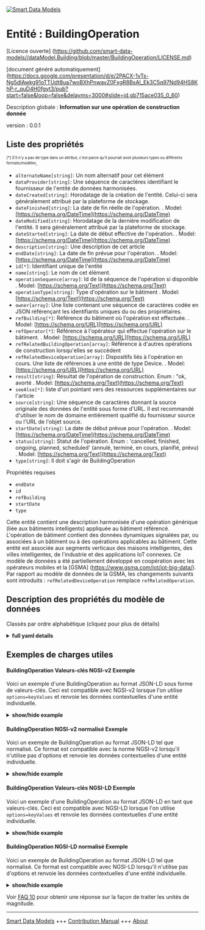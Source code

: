 <!-- 10-Header -->  
[![Smart Data Models](https://smartdatamodels.org/wp-content/uploads/2022/01/SmartDataModels_logo.png "Logo")](https://smartdatamodels.org)  
Entité : BuildingOperation  
==========================<!-- /10-Header -->  
<!-- 15-License -->  
[Licence ouverte] (https://github.com/smart-data-models//dataModel.Building/blob/master/BuildingOperation/LICENSE.md)  
[document généré automatiquement] (https://docs.google.com/presentation/d/e/2PACX-1vTs-Ng5dIAwkg91oTTUdt8ua7woBXhPnwavZ0FxgR8BsAI_Ek3C5q97Nd94HS8KhP-r_quD4H0fgyt3/pub?start=false&loop=false&delayms=3000#slide=id.gb715ace035_0_60)  
<!-- /15-License -->  
<!-- 20-Description -->  
Description globale : **Information sur une opération de construction donnée**  
version : 0.0.1  
<!-- /20-Description -->  
<!-- 30-PropertiesList -->  

## Liste des propriétés  

<sup><sub>[*] S'il n'y a pas de type dans un attribut, c'est parce qu'il pourrait avoir plusieurs types ou différents formats/modèles</sub></sup>.  
- `alternateName[string]`: Un nom alternatif pour cet élément  - `dataProvider[string]`: Une séquence de caractères identifiant le fournisseur de l'entité de données harmonisées.  - `dateCreated[string]`: Horodatage de la création de l'entité. Celui-ci sera généralement attribué par la plateforme de stockage.  - `dateFinished[string]`: La date de fin réelle de l'opération.  . Model: [https://schema.org/DateTime](https://schema.org/DateTime)- `dateModified[string]`: Horodatage de la dernière modification de l'entité. Il sera généralement attribué par la plateforme de stockage.  - `dateStarted[string]`: La date de début effective de l'opération.  . Model: [https://schema.org/DateTime](https://schema.org/DateTime)- `description[string]`: Une description de cet article  - `endDate[string]`: La date de fin prévue pour l'opération.  . Model: [https://schema.org/DateTime](https://schema.org/DateTime)- `id[*]`: Identifiant unique de l'entité  - `name[string]`: Le nom de cet élément.  - `operationSequence[array]`: Id de la séquence de l'opération si disponible  . Model: [https://schema.org/Text](https://schema.org/Text)- `operationType[string]`: Type d'opération sur le bâtiment  . Model: [https://schema.org/Text](https://schema.org/Text)- `owner[array]`: Une liste contenant une séquence de caractères codée en JSON référençant les identifiants uniques du ou des propriétaires.  - `refBuilding[*]`: Référence du bâtiment où l'opération est effectuée.  . Model: [https://schema.org/URL](https://schema.org/URL)- `refOperator[*]`: Référence à l'opérateur qui effectue l'opération sur le bâtiment.  . Model: [https://schema.org/URL](https://schema.org/URL)- `refRelatedBuildingOperation[array]`: Référence à d'autres opérations de construction lorsqu'elles se succèdent  - `refRelatedDeviceOperation[array]`: Dispositifs liés à l'opération en cours. Une liste de références à une entité de type Device.  . Model: [https://schema.org/URL](https://schema.org/URL)- `result[string]`: Résultat de l'opération de construction. Enum : "ok, avorté  . Model: [https://schema.org/Text](https://schema.org/Text)- `seeAlso[*]`: liste d'uri pointant vers des ressources supplémentaires sur l'article  - `source[string]`: Une séquence de caractères donnant la source originale des données de l'entité sous forme d'URL. Il est recommandé d'utiliser le nom de domaine entièrement qualifié du fournisseur source ou l'URL de l'objet source.  - `startDate[string]`: La date de début prévue pour l'opération.  . Model: [https://schema.org/DateTime](https://schema.org/DateTime)- `status[string]`: Statut de l'opération. Enum : 'cancelled, finished, ongoing, planned, scheduled' (annulé, terminé, en cours, planifié, prévu)  . Model: [https://schema.org/Text](https://schema.org/Text)- `type[string]`: Il doit s'agir de BuildingOperation  <!-- /30-PropertiesList -->  
<!-- 35-RequiredProperties -->  
Propriétés requises  
- `endDate`  - `id`  - `refBuilding`  - `startDate`  - `type`  <!-- /35-RequiredProperties -->  
<!-- 40-RequiredProperties -->  
Cette entité contient une description harmonisée d'une opération générique (liée aux bâtiments intelligents) appliquée au bâtiment référencé. L'opération de bâtiment contient des données dynamiques signalées par, ou associées à un bâtiment ou à des opérations applicables au bâtiment. Cette entité est associée aux segments verticaux des maisons intelligentes, des villes intelligentes, de l'industrie et des applications IoT connexes. Ce modèle de données a été partiellement développé en coopération avec les opérateurs mobiles et la [GSMA] (https://www.gsma.com/iot/iot-big-data/). Par rapport au modèle de données de la GSMA, les changements suivants sont introduits : `refRelatedDeviceOperation` remplace `refRelatedOperation`.  
<!-- /40-RequiredProperties -->  
<!-- 50-DataModelHeader -->  
## Description des propriétés du modèle de données  
Classés par ordre alphabétique (cliquez pour plus de détails)  
<!-- /50-DataModelHeader -->  
<!-- 60-ModelYaml -->  
<details><summary><strong>full yaml details</strong></summary>    
```yaml  
BuildingOperation:    
  description: 'Information on a given Building Operation'    
  properties:    
    alternateName:    
      description: 'An alternative name for this item'    
      type: string    
      x-ngsi:    
        type: Property    
    dataProvider:    
      description: 'A sequence of characters identifying the provider of the harmonised data entity.'    
      type: string    
      x-ngsi:    
        type: Property    
    dateCreated:    
      description: 'Entity creation timestamp. This will usually be allocated by the storage platform.'    
      format: date-time    
      type: string    
      x-ngsi:    
        type: Property    
    dateFinished:    
      description: 'The actual end date for the operation.'    
      format: date-time    
      type: string    
      x-ngsi:    
        model: https://schema.org/DateTime    
        type: Property    
    dateModified:    
      description: 'Timestamp of the last modification of the entity. This will usually be allocated by the storage platform.'    
      format: date-time    
      type: string    
      x-ngsi:    
        type: Property    
    dateStarted:    
      description: 'The actual start date for the operation.'    
      format: date-time    
      type: string    
      x-ngsi:    
        model: https://schema.org/DateTime    
        type: Property    
    description:    
      description: 'A description of this item'    
      type: string    
      x-ngsi:    
        type: Property    
    endDate:    
      description: 'The planned end date for the operation.'    
      format: date-time    
      type: string    
      x-ngsi:    
        model: https://schema.org/DateTime    
        type: Property    
    id:    
      anyOf: &buildingoperation_-_properties_-_owner_-_items_-_anyof    
        - description: 'Property. Identifier format of any NGSI entity'    
          maxLength: 256    
          minLength: 1    
          pattern: ^[\w\-\.\{\}\$\+\*\[\]`|~^@!,:\\]+$    
          type: string    
        - description: 'Property. Identifier format of any NGSI entity'    
          format: uri    
          type: string    
      description: 'Unique identifier of the entity'    
      x-ngsi:    
        type: Property    
    name:    
      description: 'The name of this item.'    
      type: string    
      x-ngsi:    
        type: Property    
    operationSequence:    
      description: 'Id of the sequence of the operation when available'    
      items:    
        type: string    
      type: array    
      x-ngsi:    
        model: https://schema.org/Text    
        type: Property    
    operationType:    
      description: 'Type of the operation on the building'    
      type: string    
      x-ngsi:    
        model: https://schema.org/Text    
        type: Property    
    owner:    
      description: 'A List containing a JSON encoded sequence of characters referencing the unique Ids of the owner(s)'    
      items:    
        anyOf: *buildingoperation_-_properties_-_owner_-_items_-_anyof    
        description: 'Property. Unique identifier of the entity'    
      type: array    
      x-ngsi:    
        type: Property    
    refBuilding:    
      anyOf:    
        - description: 'Property. Identifier format of any NGSI entity'    
          maxLength: 256    
          minLength: 1    
          pattern: ^[\w\-\.\{\}\$\+\*\[\]`|~^@!,:\\]+$    
          type: string    
        - description: 'Property. Identifier format of any NGSI entity'    
          format: uri    
          type: string    
      description: 'Building reference where the operation is performed.'    
      x-ngsi:    
        model: https://schema.org/URL    
        type: Relationship    
    refOperator:    
      anyOf:    
        - description: 'Property. Identifier format of any NGSI entity'    
          maxLength: 256    
          minLength: 1    
          pattern: ^[\w\-\.\{\}\$\+\*\[\]`|~^@!,:\\]+$    
          type: string    
        - description: 'Property. Identifier format of any NGSI entity'    
          format: uri    
          type: string    
      description: 'Reference to the Operator doing the operation on the building.'    
      x-ngsi:    
        model: https://schema.org/URL    
        type: Relationship    
    refRelatedBuildingOperation:    
      description: 'Reference to other building operations when in sequence'    
      items:    
        anyOf: *buildingoperation_-_properties_-_owner_-_items_-_anyof    
        description: 'Property. Unique identifier of the entity'    
      type: array    
      x-ngsi:    
        type: Relationship    
    refRelatedDeviceOperation:    
      description: 'Devices related to the current operation. A list of references to an entity of type Device.'    
      items:    
        anyOf: *buildingoperation_-_properties_-_owner_-_items_-_anyof    
        description: 'Property. Unique identifier of the entity'    
      type: array    
      x-ngsi:    
        model: https://schema.org/URL    
        type: Relationship    
    result:    
      description: 'Result of the building operation. Enum:''ok, aborted'''    
      enum:    
        - ok    
        - aborted    
      type: string    
      x-ngsi:    
        model: https://schema.org/Text    
        type: Property    
    seeAlso:    
      description: 'list of uri pointing to additional resources about the item'    
      oneOf:    
        - items:    
            format: uri    
            type: string    
          minItems: 1    
          type: array    
        - format: uri    
          type: string    
      x-ngsi:    
        type: Property    
    source:    
      description: 'A sequence of characters giving the original source of the entity data as a URL. Recommended to be the fully qualified domain name of the source provider, or the URL to the source object.'    
      type: string    
      x-ngsi:    
        type: Property    
    startDate:    
      description: 'The planned start date for the operation.'    
      format: date-time    
      type: string    
      x-ngsi:    
        model: https://schema.org/DateTime    
        type: Property    
    status:    
      description: 'Status of the operation. Enum:''cancelled, finished, ongoing, planned, scheduled'' '    
      enum:    
        - cancelled    
        - finished    
        - ongoing    
        - planned    
        - scheduled    
      type: string    
      x-ngsi:    
        model: https://schema.org/Text    
        type: Property    
    type:    
      description: 'It has to be BuildingOperation'    
      enum:    
        - BuildingOperation    
      type: string    
      x-ngsi:    
        type: Property    
  required:    
    - type    
    - id    
    - refBuilding    
    - startDate    
    - endDate    
  type: object    
  x-derived-from: ""    
  x-disclaimer: 'Redistribution and use in source and binary forms, with or without modification, are permitted  provided that the license conditions are met. Copyleft (c) 2021 Contributors to Smart Data Models Program'    
  x-license-url: https://github.com/smart-data-models/dataModel.Building/blob/master/BuildingOperation/LICENSE.md    
  x-model-schema: https://smart-data-models.github.io/dataModel.Building/BuildingOperation/schema.json    
  x-model-tags: ""    
  x-version: 0.0.1    
```  
</details>    
<!-- /60-ModelYaml -->  
<!-- 70-MiddleNotes -->  
<!-- /70-MiddleNotes -->  
<!-- 80-Examples -->  
## Exemples de charges utiles  
#### BuildingOperation Valeurs-clés NGSI-v2 Exemple  
Voici un exemple d'une BuildingOperation au format JSON-LD sous forme de valeurs-clés. Ceci est compatible avec NGSI-v2 lorsque l'on utilise `options=keyValues` et renvoie les données contextuelles d'une entité individuelle.  
<details><summary><strong>show/hide example</strong></summary>    
```json  
{  
  "id": "57b912ab-eb47-4cd5-bc9d-73abece1f1b3",  
  "type": "BuildingOperation",  
  "dateCreated": "2016-08-08T10:18:16Z",  
  "dateModified": "2016-08-08T10:18:16Z",  
  "source": "http://www.example.com",  
  "dataProvider": "OperatorA",  
  "refBuilding": "building-a85e3da145c1",  
  "operationType": "airConditioning",  
  "description": "Air conditioning levels reduced due to out of hours",  
  "result": "ok",  
  "startDate": "2016-08-08T10:18:16Z",  
  "endDate": "2016-08-20T10:18:16Z",  
  "dateStarted": "2016-08-08T10:18:16Z",  
  "dateFinished": "2016-08-20T10:18:16Z",  
  "status": "finished",  
  "operationSequence": ["fan_power%3D0", "set_temperature%3D24"],  
  "refRelatedBuildingOperation": [  
    "b4fb8bff-1a8f-455f-8cc0-ca43c069f865",  
    "55c24793-3437-4157-9bda-667c9e1531fc"  
  ],  
  "refRelatedDeviceOperation": [  
    "36744245-6716-4a28-84c7-0e3d7520f143",  
    "33b2b713-9223-40a5-87a0-3f80a1264a6c"  
  ]  
}  
```  
</details>  
#### BuildingOperation NGSI-v2 normalisé Exemple  
Voici un exemple de BuildingOperation au format JSON-LD tel que normalisé. Ce format est compatible avec la norme NGSI-v2 lorsqu'il n'utilise pas d'options et renvoie les données contextuelles d'une entité individuelle.  
<details><summary><strong>show/hide example</strong></summary>    
```json  
{  
  "id": "57b912ab-eb47-4cd5-bc9d-73abece1f1b3",  
  "type": "BuildingOperation",  
  "status": {  
    "value": "finished"  
  },  
  "startDate": {  
    "type": "DateTime",  
    "value": "2016-08-08T10:18:16Z"  
  },  
  "operationSequence": {  
    "value": ["fan_power%3D0", "set_temperature%3D24"]  
  },  
  "endDate": {  
    "type": "DateTime",  
    "value": "2016-08-20T10:18:16Z"  
  },  
  "description": {  
    "value": "Air conditioning levels reduced due to out of hours"  
  },  
  "refRelatedDeviceOperation": {  
    "type": "Relationship",  
    "value": [  
      "36744245-6716-4a28-84c7-0e3d7520f143",  
      "33b2b713-9223-40a5-87a0-3f80a1264a6c"  
    ]  
  },  
  "dateCreated": {  
    "type": "DateTime",  
    "value": "2016-08-08T10:18:16Z"  
  },  
  "dateModified": {  
    "type": "DateTime",  
    "value": "2016-08-08T10:18:16Z"  
  },  
  "refRelatedBuildingOperation": {  
    "type": "Relationship",  
    "value": [  
      "b4fb8bff-1a8f-455f-8cc0-ca43c069f865",  
      "55c24793-3437-4157-9bda-667c9e1531fc"  
    ]  
  },  
  "source": {  
    "value": "http://www.example.com"  
  },  
  "refBuilding": {  
    "type": "Relationship",  
    "value": "building-a85e3da145c1"  
  },  
  "result": {  
    "value": "ok"  
  },  
  "operationType": {  
    "value": "airConditioning"  
  },  
  "dateStarted": {  
    "type": "DateTime",  
    "value": "2016-08-08T10:18:16Z"  
  },  
  "dateFinished": {  
    "type": "DateTime",  
    "value": "2016-08-20T10:18:16Z"  
  },  
  "dataProvider": {  
    "value": "OperatorA"  
  }  
}  
```  
</details>  
#### BuildingOperation Valeurs-clés NGSI-LD Exemple  
Voici un exemple d'une BuildingOperation au format JSON-LD en tant que valeurs-clés. Ceci est compatible avec NGSI-LD lorsque l'on utilise `options=keyValues` et renvoie les données contextuelles d'une entité individuelle.  
<details><summary><strong>show/hide example</strong></summary>    
```json  
{  
    "id": "urn:ngsi-ld:BuildingOperation:57b912ab-eb47-4cd5-bc9d-73abece1f1b3",  
    "type": "BuildingOperation",  
    "createdAt": "2016-08-08T10:18:16Z",  
    "dataProvider": {  
        "type": "Property",  
        "value": "OperatorA"  
    },  
    "dateFinished": {  
        "type": "Property",  
        "value": {  
            "@type": "DateTime",  
            "@value": "2016-08-20T10:18:16Z"  
        }  
    },  
    "dateStarted": {  
        "type": "Property",  
        "value": {  
            "@type": "DateTime",  
            "@value": "2016-08-08T10:18:16Z"  
        }  
    },  
    "description": {  
        "type": "Property",  
        "value": "Air conditioning levels reduced due to out of hours"  
    },  
    "endDate": {  
        "type": "Property",  
        "value": {  
            "@type": "DateTime",  
            "@value": "2016-08-20T10:18:16Z"  
        }  
    },  
    "modifiedAt": "2016-08-08T10:18:16Z",  
    "operationSequence": {  
        "type": "Property",  
        "value": [  
            "fan_power%3D0",  
            "set_temperature%3D24"  
        ]  
    },  
    "operationType": {  
        "type": "Property",  
        "value": "airConditioning"  
    },  
    "refBuilding": {  
        "type": "Relationship",  
        "object": "urn:ngsi-ld:Building:building-a85e3da145c1"  
    },  
    "refRelatedBuildingOperation": {  
        "type": "Relationship",  
        "object": [  
            "urn:ngsi-ld:BuildingOperation:b4fb8bff-1a8f-455f-8cc0-ca43c069f865",  
            "urn:ngsi-ld:BuildingOperation:55c24793-3437-4157-9bda-667c9e1531fc"  
        ]  
    },  
    "refRelatedDeviceOperation": {  
        "type": "Relationship",  
        "object": [  
            "urn:ngsi-ld:DeviceOperation:36744245-6716-4a28-84c7-0e3d7520f143",  
            "urn:ngsi-ld:DeviceOperation:33b2b713-9223-40a5-87a0-3f80a1264a6c"  
        ]  
    },  
    "result": {  
        "type": "Property",  
        "value": "ok"  
    },  
    "source": {  
        "type": "Property",  
        "value": "http://www.example.com"  
    },  
    "startDate": {  
        "type": "Property",  
        "value": {  
            "@type": "DateTime",  
            "@value": "2016-08-08T10:18:16Z"  
        }  
    },  
    "status": {  
        "type": "Property",  
        "value": "finished"  
    },  
    "@context": [  
        "https://uri.etsi.org/ngsi-ld/v1/ngsi-ld-core-context.jsonld",  
        "https://raw.githubusercontent.com/smart-data-models/dataModel.Building/master/context.jsonld"  
    ]  
}  
```  
</details>  
#### BuildingOperation NGSI-LD normalisé Exemple  
Voici un exemple de BuildingOperation au format JSON-LD tel que normalisé. Ce format est compatible avec NGSI-LD lorsqu'il n'utilise pas d'options et renvoie les données contextuelles d'une entité individuelle.  
<details><summary><strong>show/hide example</strong></summary>    
```json  
{  
    "id": "urn:ngsi-ld:BuildingOperation:57b912ab-eb47-4cd5-bc9d-73abece1f1b3",  
    "type": "BuildingOperation",  
    "createdAt": "2016-08-08T10:18:16Z",  
    "dataProvider": "OperatorA",  
    "dateFinished": {  
        "@type": "DateTime",  
        "@value": "2016-08-20T10:18:16Z"  
    },  
    "dateStarted": {  
        "@type": "DateTime",  
        "@value": "2016-08-08T10:18:16Z"  
    },  
    "description": "Air conditioning levels reduced due to out of hours",  
    "endDate": {  
        "@type": "DateTime",  
        "@value": "2016-08-20T10:18:16Z"  
    },  
    "modifiedAt": "2016-08-08T10:18:16Z",  
    "operationSequence": [  
        "fan_power%3D0",  
        "set_temperature%3D24"  
    ],  
    "operationType": "airConditioning",  
    "refBuilding": "urn:ngsi-ld:Building:building-a85e3da145c1",  
    "refRelatedBuildingOperation": [  
        "urn:ngsi-ld:BuildingOperation:b4fb8bff-1a8f-455f-8cc0-ca43c069f865",  
        "urn:ngsi-ld:BuildingOperation:55c24793-3437-4157-9bda-667c9e1531fc"  
    ],  
    "refRelatedDeviceOperation": [  
        "urn:ngsi-ld:DeviceOperation:36744245-6716-4a28-84c7-0e3d7520f143",  
        "urn:ngsi-ld:DeviceOperation:33b2b713-9223-40a5-87a0-3f80a1264a6c"  
    ],  
    "result": "ok",  
    "source": "http://www.example.com",  
    "startDate": {  
        "@type": "DateTime",  
        "@value": "2016-08-08T10:18:16Z"  
    },  
    "status": "finished",  
    "@context": [  
        "https://uri.etsi.org/ngsi-ld/v1/ngsi-ld-core-context.jsonld",  
        "https://raw.githubusercontent.com/smart-data-models/dataModel.Building/master/context.jsonld"  
    ]  
}  
```  
</details><!-- /80-Examples -->  
<!-- 90-FooterNotes -->  
<!-- /90-FooterNotes -->  
<!-- 95-Units -->  
Voir [FAQ 10](https://smartdatamodels.org/index.php/faqs/) pour obtenir une réponse sur la façon de traiter les unités de magnitude.  
<!-- /95-Units -->  
<!-- 97-LastFooter -->  
---  
[Smart Data Models](https://smartdatamodels.org) +++ [Contribution Manual](https://bit.ly/contribution_manual) +++ [About](https://bit.ly/Introduction_SDM)<!-- /97-LastFooter -->  
